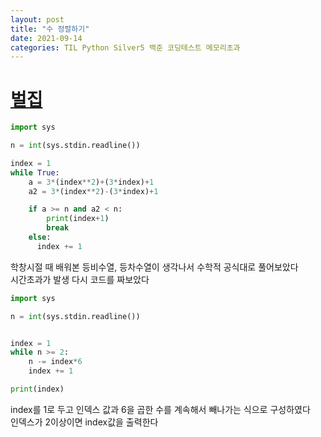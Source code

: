 ```yaml
---
layout: post
title: "수 정렬하기"
date: 2021-09-14
categories: TIL Python Silver5 백준 코딩테스트 메모리초과
---
```


# [벌집](https://www.acmicpc.net/problem/2292)

```python
import sys

n = int(sys.stdin.readline())

index = 1
while True:
    a = 3*(index**2)+(3*index)+1
    a2 = 3*(index**2)-(3*index)+1

    if a >= n and a2 < n:
        print(index+1)
        break
    else:
      index += 1
```

학창시절 때 배워본 등비수열, 등차수열이 생각나서 수학적 공식대로 풀어보았다  
시간초과가 발생 다시 코드를 짜보았다

```python
import sys

n = int(sys.stdin.readline())


index = 1
while n >= 2:
    n -= index*6
    index += 1

print(index)
```

index를 1로 두고 인덱스 값과 6을 곱한 수를 계속해서 빼나가는 식으로 구성하였다  
인덱스가 2이상이면 index값을 출력한다

